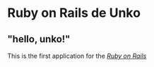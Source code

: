 # Ruby on Rails de Unko

## "hello, unko!"

This is the first application for the
[*Ruby on Rails*](https://railstutorial.jp/)
